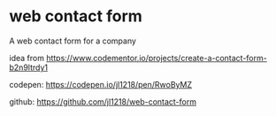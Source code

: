 # web contact form
A web contact form for a company

idea from https://www.codementor.io/projects/create-a-contact-form-b2n9ltrdy1

codepen: https://codepen.io/jl1218/pen/RwoByMZ

github: https://github.com/jl1218/web-contact-form
